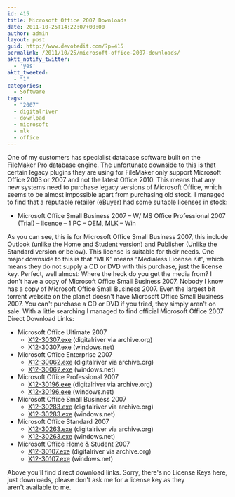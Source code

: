 ```yaml
---
id: 415
title: Microsoft Office 2007 Downloads
date: 2011-10-25T14:22:07+00:00
author: admin
layout: post
guid: http://www.devotedit.com/?p=415
permalink: /2011/10/25/microsoft-office-2007-downloads/
aktt_notify_twitter:
  - 'yes'
aktt_tweeted:
  - "1"
categories:
  - Software
tags:
  - "2007"
  - digitalriver
  - download
  - microsoft
  - mlk
  - office
---
```

One of my customers has specialist database software built on the FileMaker Pro database engine. The unfortunate downside to this is that certain legacy plugins they are using for FileMaker only support Microsoft Office 2003 or 2007 and not the latest Office 2010. This means that any new systems need to purchase legacy versions of Microsoft Office, which seems to be almost impossible apart from purchasing old stock. I managed to find that a reputable retailer (eBuyer) had some suitable licenses in stock:

  * Microsoft Office Small Business 2007 &#8211; W/ MS Office Professional 2007 (Trial) &#8211; licence &#8211; 1 PC &#8211; OEM, MLK &#8211; Win

As you can see, this is for Microsoft Office Small Business 2007, this include Outlook (unlike the Home and Student version) and Publisher (Unlike the Standard version or below). This license is suitable for their needs. One major downside to this is that &#8220;MLK&#8221; means &#8220;Medialess License Kit&#8221;, which means they do not supply a CD or DVD with this purchase, just the license key. Perfect, well almost: Where the heck do you get the media from? <!--more--> I don't have a copy of Microsoft Office Small Business 2007. Nobody I know has a copy of Microsoft Office Small Business 2007. Even the largest bit torrent website on the planet doesn't have Microsoft Office Small Business 2007. You can't purchase a CD or DVD if you tried, they simply aren't on sale. With a little searching I managed to find official Microsoft Office 2007 Direct Download Links:

  * Microsoft Office Ultimate 2007 
      * [X12-30307.exe](http://web.archive.org/web/20130603145133/http://msft-dnl.digitalrivercontent.net/msoffice/pub/X12-30307/X12-30307.exe) (digitalriver via archive.org)
      * [X12-30307.exe](https://drcdn.blob.core.windows.net/msoffice/pub/X12-30307/X12-30307.exe) (windows.net)
  * Microsoft Office Enterprise 2007 
      * [X12-30062.exe](http://web.archive.org/web/20130501202235/http://msft-dnl.digitalrivercontent.net/msoffice/pub/X12-30062/X12-30062.exe) (digitalriver via archive.org)
      * [X12-30062.exe](https://drcdn.blob.core.windows.net/msoffice/pub/X12-30062/X12-30062.exe) (windows.net)
  * Microsoft Office Professional 2007 
      * [X12-30196.exe](http://web.archive.org/web/20140307044617/http://msft-dnl.digitalrivercontent.net/msoffice/pub/X12-30196/X12-30196.exe) (digitalriver via archive.org)
      * [X12-30196.exe](https://drcdn.blob.core.windows.net/msoffice/pub/X12-30196/X12-30196.exe) (windows.net)
  * Microsoft Office Small Business 2007 
      * [X12-30283.exe](http://web.archive.org/web/20131204011315/http://msft-dnl.digitalrivercontent.net/msoffice/pub/X12-30283/X12-30283.exe) (digitalriver via archive.org)
      * [X12-30283.exe](https://drcdn.blob.core.windows.net/msoffice/pub/X12-30283/X12-30283.exe) (windows.net)
  * Microsoft Office Standard 2007 
      * [X12-30263.exe](http://web.archive.org/web/20131204011535/http://msft-dnl.digitalrivercontent.net/msoffice/pub/X12-30263/X12-30263.exe) (digitalriver via archive.org)
      * [X12-30263.exe](https://drcdn.blob.core.windows.net/msoffice/pub/X12-30263/X12-30263.exe) (windows.net)
  * Microsoft Office Home & Student 2007 
      * [X12-30107.exe](http://web.archive.org/web/20131204012356/http://msft-dnl.digitalrivercontent.net/msoffice/pub/X12-30107/X12-30107.exe) (digitalriver via archive.org)
      * [X12-30107.exe](https://drcdn.blob.core.windows.net/msoffice/pub/X12-30107/X12-30107.exe) (windows.net)

Above you'll find direct download links. Sorry, there's no License Keys here, just downloads, please don't ask me for a license key as they aren't available to me.